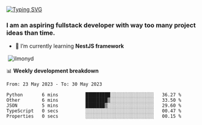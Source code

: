 [![Typing SVG](https://readme-typing-svg.herokuapp.com?color=%23e07a5f&size=40&center=false&vCenter=true&multiline=true&width=900&height=70&lines=Hi%2C+my+name+is+Oleg)](https://git.io/typing-svg)

<h3>
  I am an aspiring fullstack developer with way too many project ideas than time.</h3>

- 🌱 I’m currently learning **NestJS framework**

<p align="left">
</p>






<p>&nbsp;<img align="center" src="https://github-readme-stats.vercel.app/api?username=ilmonyd&show_icons=true&theme=calm&locale=en" alt="ilmonyd" /></p>


📊 **Weekly development breakdown**
<!--START_SECTION:waka-->

```text
From: 23 May 2023 - To: 30 May 2023

Python       6 mins          █████████░░░░░░░░░░░░░░░░   36.27 %
Other        6 mins          ████████▒░░░░░░░░░░░░░░░░   33.50 %
JSON         5 mins          ███████▒░░░░░░░░░░░░░░░░░   29.60 %
TypeScript   0 secs          ░░░░░░░░░░░░░░░░░░░░░░░░░   00.47 %
Properties   0 secs          ░░░░░░░░░░░░░░░░░░░░░░░░░   00.15 %
```

<!--END_SECTION:waka-->
